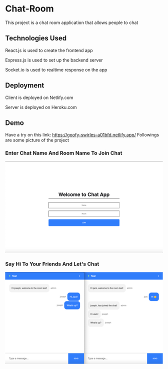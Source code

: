 # Chat-Room

This project is a chat room application that allows people to chat

## Technologies Used

React.js is used to create the frontend app

Express.js is used to set up the backend server

Socket.io is used to realtime response on the app

## Deployment

Client is deployed on Netlify.com

Server is deployed on Heroku.com

## Demo
Have a try on this link: https://goofy-swirles-a01bfd.netlify.app/
Followings are some picture of the project

### Enter Chat Name And Room Name To Join Chat
<img src="img/Welcome.png">


### Say Hi To Your Friends And Let's Chat
<img src="img/Chat.png">
